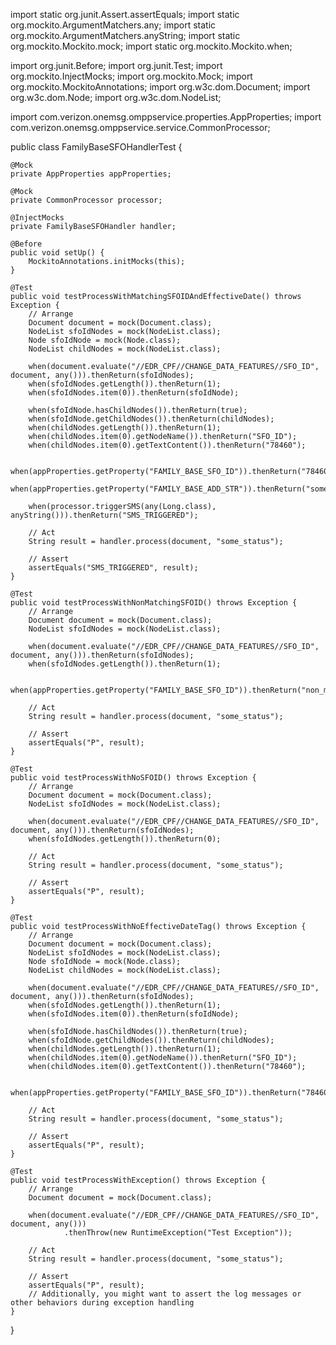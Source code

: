 import static org.junit.Assert.assertEquals;
import static org.mockito.ArgumentMatchers.any;
import static org.mockito.ArgumentMatchers.anyString;
import static org.mockito.Mockito.mock;
import static org.mockito.Mockito.when;

import org.junit.Before;
import org.junit.Test;
import org.mockito.InjectMocks;
import org.mockito.Mock;
import org.mockito.MockitoAnnotations;
import org.w3c.dom.Document;
import org.w3c.dom.Node;
import org.w3c.dom.NodeList;

import com.verizon.onemsg.omppservice.properties.AppProperties;
import com.verizon.onemsg.omppservice.service.CommonProcessor;

public class FamilyBaseSFOHandlerTest {

    @Mock
    private AppProperties appProperties;

    @Mock
    private CommonProcessor processor;

    @InjectMocks
    private FamilyBaseSFOHandler handler;

    @Before
    public void setUp() {
        MockitoAnnotations.initMocks(this);
    }

    @Test
    public void testProcessWithMatchingSFOIDAndEffectiveDate() throws Exception {
        // Arrange
        Document document = mock(Document.class);
        NodeList sfoIdNodes = mock(NodeList.class);
        Node sfoIdNode = mock(Node.class);
        NodeList childNodes = mock(NodeList.class);

        when(document.evaluate("//EDR_CPF//CHANGE_DATA_FEATURES//SFO_ID", document, any())).thenReturn(sfoIdNodes);
        when(sfoIdNodes.getLength()).thenReturn(1);
        when(sfoIdNodes.item(0)).thenReturn(sfoIdNode);

        when(sfoIdNode.hasChildNodes()).thenReturn(true);
        when(sfoIdNode.getChildNodes()).thenReturn(childNodes);
        when(childNodes.getLength()).thenReturn(1);
        when(childNodes.item(0).getNodeName()).thenReturn("SFO_ID");
        when(childNodes.item(0).getTextContent()).thenReturn("78460");

        when(appProperties.getProperty("FAMILY_BASE_SFO_ID")).thenReturn("78460");
        when(appProperties.getProperty("FAMILY_BASE_ADD_STR")).thenReturn("some_string");

        when(processor.triggerSMS(any(Long.class), anyString())).thenReturn("SMS_TRIGGERED");

        // Act
        String result = handler.process(document, "some_status");

        // Assert
        assertEquals("SMS_TRIGGERED", result);
    }

    @Test
    public void testProcessWithNonMatchingSFOID() throws Exception {
        // Arrange
        Document document = mock(Document.class);
        NodeList sfoIdNodes = mock(NodeList.class);

        when(document.evaluate("//EDR_CPF//CHANGE_DATA_FEATURES//SFO_ID", document, any())).thenReturn(sfoIdNodes);
        when(sfoIdNodes.getLength()).thenReturn(1);

        when(appProperties.getProperty("FAMILY_BASE_SFO_ID")).thenReturn("non_matching_id");

        // Act
        String result = handler.process(document, "some_status");

        // Assert
        assertEquals("P", result);
    }

    @Test
    public void testProcessWithNoSFOID() throws Exception {
        // Arrange
        Document document = mock(Document.class);
        NodeList sfoIdNodes = mock(NodeList.class);

        when(document.evaluate("//EDR_CPF//CHANGE_DATA_FEATURES//SFO_ID", document, any())).thenReturn(sfoIdNodes);
        when(sfoIdNodes.getLength()).thenReturn(0);

        // Act
        String result = handler.process(document, "some_status");

        // Assert
        assertEquals("P", result);
    }

    @Test
    public void testProcessWithNoEffectiveDateTag() throws Exception {
        // Arrange
        Document document = mock(Document.class);
        NodeList sfoIdNodes = mock(NodeList.class);
        Node sfoIdNode = mock(Node.class);
        NodeList childNodes = mock(NodeList.class);

        when(document.evaluate("//EDR_CPF//CHANGE_DATA_FEATURES//SFO_ID", document, any())).thenReturn(sfoIdNodes);
        when(sfoIdNodes.getLength()).thenReturn(1);
        when(sfoIdNodes.item(0)).thenReturn(sfoIdNode);

        when(sfoIdNode.hasChildNodes()).thenReturn(true);
        when(sfoIdNode.getChildNodes()).thenReturn(childNodes);
        when(childNodes.getLength()).thenReturn(1);
        when(childNodes.item(0).getNodeName()).thenReturn("SFO_ID");
        when(childNodes.item(0).getTextContent()).thenReturn("78460");

        when(appProperties.getProperty("FAMILY_BASE_SFO_ID")).thenReturn("78460");

        // Act
        String result = handler.process(document, "some_status");

        // Assert
        assertEquals("P", result);
    }

    @Test
    public void testProcessWithException() throws Exception {
        // Arrange
        Document document = mock(Document.class);

        when(document.evaluate("//EDR_CPF//CHANGE_DATA_FEATURES//SFO_ID", document, any()))
                .thenThrow(new RuntimeException("Test Exception"));

        // Act
        String result = handler.process(document, "some_status");

        // Assert
        assertEquals("P", result);
        // Additionally, you might want to assert the log messages or other behaviors during exception handling
    }
}
